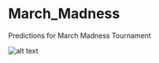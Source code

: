 # March_Madness
Predictions for March Madness Tournament

![alt text](https://github.com/mdenko/March_Madness/march_madness_2021/outputs/bracket_results.png)
